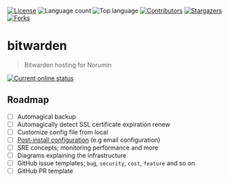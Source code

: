 [![License](https://img.shields.io/github/license/norumin/bitwarden)](LICENSE)
![Language count](https://img.shields.io/github/languages/count/norumin/bitwarden)
![Top language](https://img.shields.io/github/languages/top/norumin/bitwarden)
[![Contributors](https://img.shields.io/github/contributors/norumin/bitwarden)](https://github.com/norumin/bitwarden/graphs/contributors)
[![Stargazers](https://img.shields.io/github/stars/norumin/bitwarden?style=social)](https://github.com/norumin/bitwarden/stargazers)
[![Forks](https://img.shields.io/github/forks/norumin/bitwarden?style=social)](https://github.com/norumin/bitwarden/network/members)

# bitwarden

> Bitwarden hosting for Norumin

[![Current online status](https://img.shields.io/website?down_color=lightgrey&down_message=offline&label=bw.norum.in&up_color=blue&up_message=online&url=https%3A%2F%2Fbw.norum.in)](https://bw.norum.in)

## Roadmap

- [ ] Automagical backup
- [ ] Automagically detect SSL certificate expiration renew
- [ ] Customize config file from local
- [ ] [Post-install configuration](https://bitwarden.com/help/install-on-premise-linux/#post-install-configuration)
      (e.g email configuration)
- [ ] SRE concepts; monitoring performance and more
- [ ] Diagrams explaining the infrastructure
- [ ] GitHub issue templates; `bug`, `security`, `cost`, `feature` and so on
- [ ] GitHub PR template
